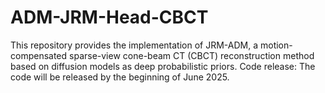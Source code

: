 # ADM-JRM-Head-CBCT
This repository provides the implementation of JRM-ADM, a motion-compensated sparse-view cone-beam CT (CBCT) reconstruction method based on diffusion models as deep probabilistic priors.
Code release: The code will be released by the beginning of June 2025.
